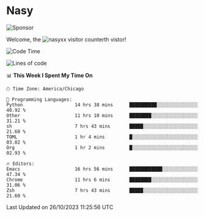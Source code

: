 # Nasy

<!--
<p align="center">
<img height="200" src="https://github-readme-stats.vercel.app/api?username=nasyxx&count_private=true&show_icons=true&theme=dracula&include_all_commits=true"/>
<img height="200" src="https://github-readme-stats.vercel.app/api/top-langs/?username=nasyxx&theme=dracula&hide=html,jupyter+notebook&count_private=true&show_icons=true"/>
</p>

  
----------------
-->

![Sponsor](https://img.shields.io/static/v1.svg?label=Sponsor&message=%E2%9D%A4&logo=GitHub&style=flat&color=pink)
 
Welcome, the ![nasyxx visitor counter](https://count.getloli.com/get/@nasyxx?theme=rule34)th vistor!
 
<!--START_SECTION:waka-->
![Code Time](http://img.shields.io/badge/Code%20Time-3%2C861%20hrs%2051%20mins-blue)

![Lines of code](https://img.shields.io/badge/From%20Hello%20World%20I%27ve%20Written-6.3%20million%20lines%20of%20code-blue)

📊 **This Week I Spent My Time On** 

```text
🕑︎ Time Zone: America/Chicago

💬 Programming Languages: 
Python                   14 hrs 38 mins      ██████████░░░░░░░░░░░░░░░   40.92 % 
Other                    11 hrs 10 mins      ████████░░░░░░░░░░░░░░░░░   31.21 % 
sh                       7 hrs 43 mins       █████░░░░░░░░░░░░░░░░░░░░   21.60 % 
TOML                     1 hr 4 mins         █░░░░░░░░░░░░░░░░░░░░░░░░   03.02 % 
Org                      1 hr 2 mins         █░░░░░░░░░░░░░░░░░░░░░░░░   02.93 % 

🔥 Editors: 
Emacs                    16 hrs 56 mins      ████████████░░░░░░░░░░░░░   47.34 % 
Chrome                   11 hrs 6 mins       ████████░░░░░░░░░░░░░░░░░   31.06 % 
Zsh                      7 hrs 43 mins       █████░░░░░░░░░░░░░░░░░░░░   21.60 % 
```


 Last Updated on 26/10/2023 11:25:56 UTC
<!--END_SECTION:waka-->

<!-- ![visitors](https://visitor-badge.laobi.icu/badge?page_id=nasyxx.nasyxx) -->
